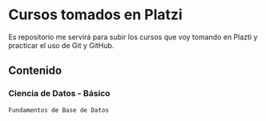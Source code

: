 # Cursos tomados en Platzi

Es repositorio me servirá para subir los cursos que voy tomando en Plazti y practicar el uso de Git y GitHub.

## Contenido

### Ciencia de Datos - Básico
	Fundamentos de Base de Datos